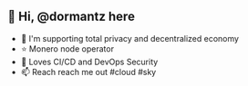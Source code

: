 ## 👋 Hi, @dormantz here
- 👀 I'm supporting total privacy and decentralized economy
- :star: Monero node operator
- 💞️ Loves CI/CD and DevOps Security
- 📫 Reach reach me out #cloud #sky

<!---
dormantz/dormantz is a ✨ special ✨ repository because its `README.md` (this file) appears on your GitHub profile.
You can click the Preview link to take a look at your changes.
--->
